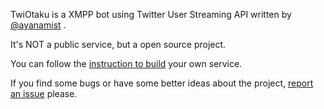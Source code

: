 TwiOtaku is a XMPP bot using Twitter User Streaming API written by [@ayanamist](https://twitter.com/ayanamist) .

It's NOT a public service, but a open source project.

You can follow the [instruction to build](https://github.com/ayanamist/TwiOtaku/wiki/Installation) your own service.

If you find some bugs or have some better ideas about the project, [report an issue](https://github.com/ayanamist/TwiOtaku/issues) please.